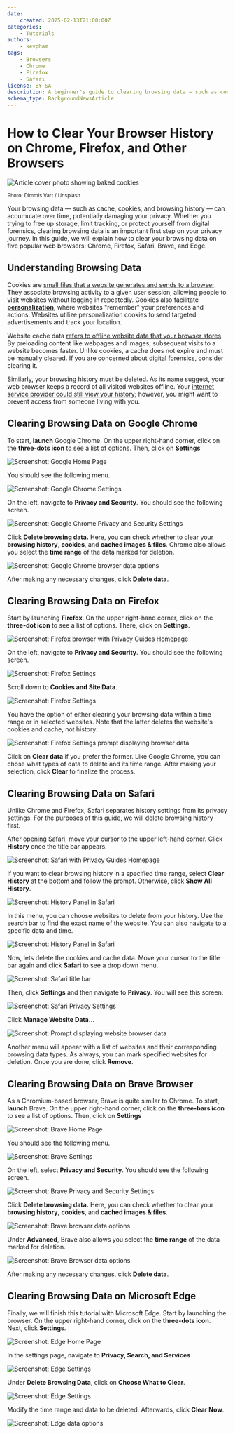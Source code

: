```yaml
---
date:
    created: 2025-02-13T21:00:00Z
categories:
    - Tutorials
authors:
    - kevpham
tags:
    - Browsers
    - Chrome
    - Firefox
    - Safari
license: BY-SA
description: A beginner's guide to clearing browsing data — such as cookies, website cache, and browsing history — on Chrome, Firefox, Safari, Edge, and Brave.
schema_type: BackgroundNewsArticle
---
```

# How to Clear Your Browser History on Chrome, Firefox, and Other Browsers

![Article cover photo showing baked cookies](../assets/images/clearing-your-browsing-data/dimmis-vart-JPu345g_OYM-unsplash.webp)

<small aria-hidden="true">Photo: Dimmis Vart / Unsplash</small>

Your browsing data — such as cache, cookies, and browsing history — can accumulate over time, potentially damaging your privacy. Whether you trying to free up storage, limit tracking, or protect yourself from digital forensics, clearing browsing data is an important first step on your privacy journey. In this guide, we will explain how to clear your browsing data on five popular web browsers: Chrome, Firefox, Safari, Brave, and Edge.<!-- more -->

## Understanding Browsing Data

Cookies are [small files that a website generates and sends to a browser](https://www.cloudflare.com/learning/privacy/what-are-cookies/). They associate browsing activity to a given user session, allowing people to visit websites without logging in repeatedly. Cookies also facilitate [**personalization**](https://www.forbes.com/councils/forbestechcouncil/2023/04/11/the-internet-of-you-how-web-personalization-is-shaping-the-future/), where websites "remember" your preferences and actions. Websites utilize personalization cookies to send targeted advertisements and track your location.

Website cache data [refers to offline website data that your browser stores](https://learn.g2.com/what-is-cached-data). By preloading content like webpages and images, subsequent visits to a website becomes faster. Unlike cookies, a cache does not expire and must be manually cleared. If you are concerned about [digital forensics](https://hawkeyeforensic.com/2024/03/30/browser-forensics-examining-browser-artifacts/), consider clearing it.

Similarly, your browsing history must be deleted. As its name suggest, your web browser keeps a record of all visited websites offline. Your [internet service provider could still view your history](https://www.androidauthority.com/isp-tracking-1167088/); however, you might want to prevent access from someone living with you.

## Clearing Browsing Data on Google Chrome

To start, **launch** Google Chrome. On the upper right-hand corner, click on the **three-dots icon** to see a list of options. Then, click on **Settings**

![Screenshot: Google Home Page](../assets/images/clearing-your-browsing-data/chrome1.webp)

You should see the following menu.

![Screenshot: Google Chrome Settings](../assets/images/clearing-your-browsing-data/chrome2.webp)

On the left, navigate to **Privacy and Security**. You should see the following screen.

![Screenshot: Google Chrome Privacy and Security Settings](../assets/images/clearing-your-browsing-data/chrome3.webp)

Click **Delete browsing data.** Here, you can check whether to clear your **browsing history**, **cookies**, and **cached images & files**. Chrome also allows you select the **time range** of the data marked for deletion.

![Screenshot: Google Chrome browser data options](../assets/images/clearing-your-browsing-data/chrome4.webp)

After making any necessary changes, click **Delete data**.

## Clearing Browsing Data on Firefox

Start by launching **Firefox**. On the upper right-hand corner, click on the **three-dot icon** to see a list of options. There, click on **Settings**.

![Screenshot: Firefox browser with Privacy Guides Homepage](../assets/images/clearing-your-browsing-data/firefox1.webp)

On the left, navigate to **Privacy and Security**. You should see the following screen.

![Screenshot: Firefox Settings](../assets/images/clearing-your-browsing-data/firefox2.webp)

Scroll down to **Cookies and Site Data**.

![Screenshot: Firefox Settings](../assets/images/clearing-your-browsing-data/firefox3.webp)

You have the option of either clearing your browsing data within a time range or in selected websites. Note that the latter deletes the website's cookies and cache, not history.

![Screenshot: Firefox Settings prompt displaying browser data](../assets/images/clearing-your-browsing-data/firefox5.webp)

Click on **Clear data** if you prefer the former. Like Google Chrome, you can chose what types of data to delete and its time range. After making your selection, click **Clear** to finalize the process.

## Clearing Browsing Data on Safari

Unlike Chrome and Firefox, Safari separates history settings from its privacy settings. For the purposes of this guide, we will delete browsing history first.

After opening Safari, move your cursor to the upper left-hand corner. Click **History** once the title bar appears.

![Screenshot: Safari with Privacy Guides Homepage](../assets/images/clearing-your-browsing-data/history1.webp)

If you want to clear browsing history in a specified time range, select **Clear History** at the bottom and follow the prompt. Otherwise, click **Show All History**.

![Screenshot: History Panel in Safari](../assets/images/clearing-your-browsing-data/history2.webp)

In this menu, you can choose websites to delete from your history. Use the search bar to find the exact name of the website. You can also navigate to a specific data and time.

![Screenshot: History Panel in Safari](../assets/images/clearing-your-browsing-data/history3.webp)

Now, lets delete the cookies and cache data. Move your cursor to the title bar again and click **Safari** to see a drop down menu.

![Screenshot: Safari title bar](../assets/images/clearing-your-browsing-data/safari.webp)

Then, click **Settings** and then navigate to **Privacy**. You will see this screen.

![Screenshot: Safari Privacy Settings](../assets/images/clearing-your-browsing-data/safariprivacy1.webp)

Click **Manage Website Data...**

![Screenshot: Prompt displaying website browser data](../assets/images/clearing-your-browsing-data/safariprivacy2.webp)

Another menu will appear with a list of websites and their corresponding browsing data types. As always, you can mark specified websites for deletion. Once you are done, click **Remove**.

## Clearing Browsing Data on Brave Browser

As a Chromium-based browser, Brave is quite similar to Chrome. To start, **launch** Brave. On the upper right-hand corner, click on the **three-bars icon** to see a list of options. Then, click on **Settings**

![Screenshot: Brave Home Page](../assets/images/clearing-your-browsing-data/brave2.webp)

You should see the following menu.

![Screenshot: Brave Settings](../assets/images/clearing-your-browsing-data/brave3.webp)

On the left, select **Privacy and Security**. You should see the following screen.

![Screenshot: Brave Privacy and Security Settings](../assets/images/clearing-your-browsing-data/brave4.webp)

Click **Delete browsing data.** Here, you can check whether to clear your **browsing history**, **cookies**, and **cached images & files**.

![Screenshot: Brave browser data options](../assets/images/clearing-your-browsing-data/brave5.webp)

Under **Advanced**, Brave also allows you select the **time range** of the data marked for deletion.

![Screenshot: Brave Browser data options](../assets/images/clearing-your-browsing-data/brave6.webp)

After making any necessary changes, click **Delete data**.

## Clearing Browsing Data on Microsoft Edge

Finally, we will finish this tutorial with Microsoft Edge. Start by launching the browser. On the upper right-hand corner, click on the **three-dots icon**. Next, click  **Settings**.

![Screenshot: Edge Home Page](../assets/images/clearing-your-browsing-data/edge2.webp)

In the settings page, navigate to **Privacy, Search, and Services**

![Screenshot: Edge Settings](../assets/images/clearing-your-browsing-data/edge3.webp)

Under **Delete Browsing Data**, click on **Choose What to Clear**.

![Screenshot: Edge Settings ](../assets/images/clearing-your-browsing-data/edge4.webp)

Modify the time range and data to be deleted. Afterwards, click **Clear Now**.

![Screenshot: Edge data options](../assets/images/clearing-your-browsing-data/edge5.webp)
